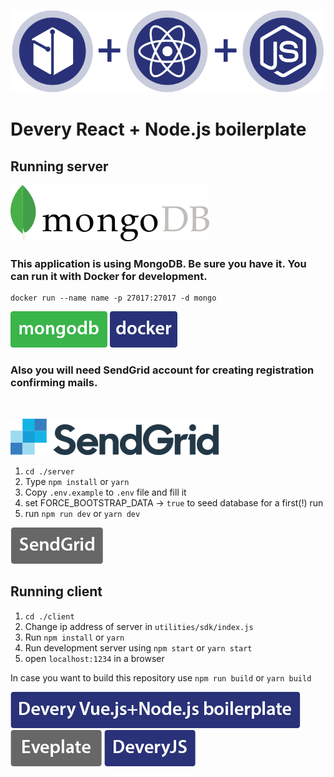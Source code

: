 <p align="left">
<img src="img/react_node.png">
</img>
</p>


# Devery React + Node.js boilerplate

## Running server

<p align="left">
<img src="img/mongo.png">
</img>
</p>


### This application is using MongoDB. Be sure you have it. You can run it with Docker for development.
```
docker run --name name -p 27017:27017 -d mongo
```
<span><a href="https://www.mongodb.com/cloud/atlas/lp/general/try?utm_source=google&utm_campaign=gs_emea_ukraine_search_brand_atlas_desktop&utm_term=mongodb&utm_medium=cpc_paid_search&utm_ad=e&gclid=CjwKCAjwvOHzBRBoEiwA48i6Ait4K8tfTrSdMXKEWiMDrgCtG5FQe-yytqNk-rx2ddQerJQjWojU6xoCbiUQAvD_BwE"><img src="img/mButton.png"></a></span>
<span><a href="https://www.docker.com/"><img src="img/docker.png"></a></span>

### Also you will need SendGrid account for creating registration confirming mails.
</br>
<p align="left">
<img src="img/sendGrid.png">
</img>
</p>

1) `cd ./server`
2) Type `npm install` or `yarn`
3) Copy `.env.example` to `.env` file and fill it
4) set FORCE_BOOTSTRAP_DATA -> `true` to seed database for a first(!) run
5) run `npm run dev` or `yarn dev`

<span><a href="https://sendgrid.com/marketing/sendgrid-services-cro/?extProvId=5&extPu=49397-gaw&extLi=164417502&sem_adg=8807286342&extCr=8807286342-321630592685&extSi=&extTg=&keyword=sendgrid&extAP=&extMT=e&utm_medium=cpc&utm_source=google&gclid=CjwKCAjwvOHzBRBoEiwA48i6AkZumm0cFLBE2AVO1J-9SrakxB6whSVjb1e4KS0J_LpnCL-_0U-rhBoCzxkQAvD_BwE"><img src="img/SG_button.png"></a></span>


## Running client

1) `cd ./client`
2) Change ip address of server in `utilities/sdk/index.js`
3) Run `npm install` or `yarn`
4) Run development server using `npm start` or `yarn start`
5) open `localhost:1234` in a browser

In case you want to build this repository use `npm run build` or `yarn build`

<span><a href="https://github.com/devery/node_boilerplate"><img src="img/vrBoilerplate.png"></a></span>
<span><a href="https://github.com/devery/eveplate"><img src="img/EveplateButton.png"></a></span>
<span><a href="https://github.com/devery/deveryjs"><img src="img/jsButton.png"></a></span>
